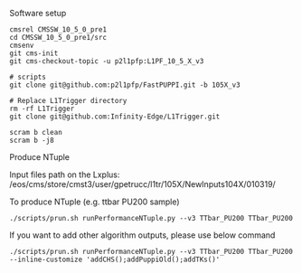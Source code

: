 Software setup
```
cmsrel CMSSW_10_5_0_pre1
cd CMSSW_10_5_0_pre1/src
cmsenv
git cms-init
git cms-checkout-topic -u p2l1pfp:L1PF_10_5_X_v3

# scripts
git clone git@github.com:p2l1pfp/FastPUPPI.git -b 105X_v3

# Replace L1Trigger directory
rm -rf L1Trigger
git clone git@github.com:Infinity-Edge/L1Trigger.git

scram b clean
scram b -j8
```

Produce NTuple

Input files path on the Lxplus: /eos/cms/store/cmst3/user/gpetrucc/l1tr/105X/NewInputs104X/010319/

To produce NTuple (e.g. ttbar PU200 sample)
```
./scripts/prun.sh runPerformanceNTuple.py --v3 TTbar_PU200 TTbar_PU200
```

If you want to add other algorithm outputs, please use below command
```
./scripts/prun.sh runPerformanceNTuple.py --v3 TTbar_PU200 TTbar_PU200 --inline-customize 'addCHS();addPuppiOld();addTKs()'
```
